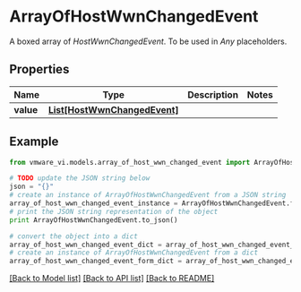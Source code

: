 # ArrayOfHostWwnChangedEvent

A boxed array of *HostWwnChangedEvent*. To be used in *Any* placeholders. 

## Properties
Name | Type | Description | Notes
------------ | ------------- | ------------- | -------------
**value** | [**List[HostWwnChangedEvent]**](HostWwnChangedEvent.md) |  | 

## Example

```python
from vmware_vi.models.array_of_host_wwn_changed_event import ArrayOfHostWwnChangedEvent

# TODO update the JSON string below
json = "{}"
# create an instance of ArrayOfHostWwnChangedEvent from a JSON string
array_of_host_wwn_changed_event_instance = ArrayOfHostWwnChangedEvent.from_json(json)
# print the JSON string representation of the object
print ArrayOfHostWwnChangedEvent.to_json()

# convert the object into a dict
array_of_host_wwn_changed_event_dict = array_of_host_wwn_changed_event_instance.to_dict()
# create an instance of ArrayOfHostWwnChangedEvent from a dict
array_of_host_wwn_changed_event_form_dict = array_of_host_wwn_changed_event.from_dict(array_of_host_wwn_changed_event_dict)
```
[[Back to Model list]](../README.md#documentation-for-models) [[Back to API list]](../README.md#documentation-for-api-endpoints) [[Back to README]](../README.md)


